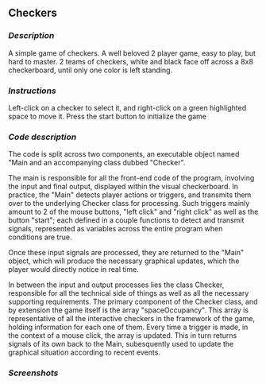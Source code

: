 ## **Checkers**

### *Description*
A simple game of checkers. A well beloved 2 player game, easy to play, but hard to master. 2 teams of checkers, white and black face off across a 8x8 checkerboard, until only one color is left standing.

### *Instructions*
Left-click on a checker to select it, and right-click on a green highlighted space to move it. Press the start button to initialize the game

### *Code description*

The code is split across two components, an executable object named "Main and an accompanying class dubbed "Checker". 

The main is responsible for all the front-end code of the program, involving the input and final output, displayed within the visual checkerboard. In practice, the "Main" detects player actions or triggers, and transmits them over to the underlying Checker class for processing. Such triggers mainly amount to 2 of the mouse buttons, "left click" and "right click" as well as the button "start"; each defined in a couple functions to detect and transmit signals, represented as variables across the entire program when conditions are true. 

Once these input signals are processed, they are returned to the "Main" object, which will produce the necessary graphical updates, which the player would directly notice in real time.

In between the input and output processes lies the class Checker, responsible for all the technical side of things as well as all the necessary supporting requirements. The primary component of the Checker class, and by extension the game itself is the array "spaceOccupancy". This array is representative of all the interactive checkers in the framework of the game, holding information for each one of them. Every time a trigger is made, in the context of a mouse click, the array is updated. This in turn returns signals of its own back to the Main, subesquently used to update the graphical situation according to recent events.

### *Screenshots*